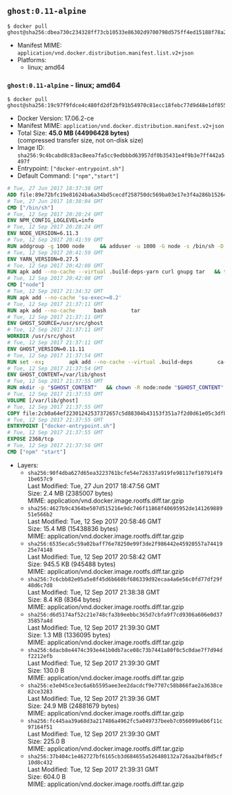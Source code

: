 ## `ghost:0.11-alpine`

```console
$ docker pull ghost@sha256:dbea730c234328ff73cb10533e86302d9700798d575ff4ed15188f78a2afb253
```

-	Manifest MIME: `application/vnd.docker.distribution.manifest.list.v2+json`
-	Platforms:
	-	linux; amd64

### `ghost:0.11-alpine` - linux; amd64

```console
$ docker pull ghost@sha256:19c97f9fdce4c480fd2df2bf91b54970c81ecc18febc77d9d48e1df8550ec6bb
```

-	Docker Version: 17.06.2-ce
-	Manifest MIME: `application/vnd.docker.distribution.manifest.v2+json`
-	Total Size: **45.0 MB (44996428 bytes)**  
	(compressed transfer size, not on-disk size)
-	Image ID: `sha256:9c4bcabd8c83ac8eea7fa5cc9edbbbd63957df0b35431e4f9b3e7ff442a5497f`
-	Entrypoint: `["docker-entrypoint.sh"]`
-	Default Command: `["npm","start"]`

```dockerfile
# Tue, 27 Jun 2017 18:37:38 GMT
ADD file:89e72bfc19e81624ba6a34bd5cecdf258750dc569ba03e17e3f4a286b1526461 in / 
# Tue, 27 Jun 2017 18:38:04 GMT
CMD ["/bin/sh"]
# Tue, 12 Sep 2017 20:28:24 GMT
ENV NPM_CONFIG_LOGLEVEL=info
# Tue, 12 Sep 2017 20:28:24 GMT
ENV NODE_VERSION=6.11.3
# Tue, 12 Sep 2017 20:41:59 GMT
RUN addgroup -g 1000 node     && adduser -u 1000 -G node -s /bin/sh -D node     && apk add --no-cache         libstdc++     && apk add --no-cache --virtual .build-deps         binutils-gold         curl         g++         gcc         gnupg         libgcc         linux-headers         make         python   && for key in     9554F04D7259F04124DE6B476D5A82AC7E37093B     94AE36675C464D64BAFA68DD7434390BDBE9B9C5     FD3A5288F042B6850C66B31F09FE44734EB7990E     71DCFD284A79C3B38668286BC97EC7A07EDE3FC1     DD8F2338BAE7501E3DD5AC78C273792F7D83545D     B9AE9905FFD7803F25714661B63B535A4C206CA9     C4F0DFFF4E8C1A8236409D08E73BC641CC11F4C8     56730D5401028683275BD23C23EFEFE93C4CFFFE   ; do     gpg --keyserver pgp.mit.edu --recv-keys "$key" ||     gpg --keyserver keyserver.pgp.com --recv-keys "$key" ||     gpg --keyserver ha.pool.sks-keyservers.net --recv-keys "$key" ;   done     && curl -SLO "https://nodejs.org/dist/v$NODE_VERSION/node-v$NODE_VERSION.tar.xz"     && curl -SLO --compressed "https://nodejs.org/dist/v$NODE_VERSION/SHASUMS256.txt.asc"     && gpg --batch --decrypt --output SHASUMS256.txt SHASUMS256.txt.asc     && grep " node-v$NODE_VERSION.tar.xz\$" SHASUMS256.txt | sha256sum -c -     && tar -xf "node-v$NODE_VERSION.tar.xz"     && cd "node-v$NODE_VERSION"     && ./configure     && make -j$(getconf _NPROCESSORS_ONLN)     && make install     && apk del .build-deps     && cd ..     && rm -Rf "node-v$NODE_VERSION"     && rm "node-v$NODE_VERSION.tar.xz" SHASUMS256.txt.asc SHASUMS256.txt
# Tue, 12 Sep 2017 20:41:59 GMT
ENV YARN_VERSION=0.27.5
# Tue, 12 Sep 2017 20:42:08 GMT
RUN apk add --no-cache --virtual .build-deps-yarn curl gnupg tar   && for key in     6A010C5166006599AA17F08146C2130DFD2497F5   ; do     gpg --keyserver pgp.mit.edu --recv-keys "$key" ||     gpg --keyserver keyserver.pgp.com --recv-keys "$key" ||     gpg --keyserver ha.pool.sks-keyservers.net --recv-keys "$key" ;   done   && curl -fSLO --compressed "https://yarnpkg.com/downloads/$YARN_VERSION/yarn-v$YARN_VERSION.tar.gz"   && curl -fSLO --compressed "https://yarnpkg.com/downloads/$YARN_VERSION/yarn-v$YARN_VERSION.tar.gz.asc"   && gpg --batch --verify yarn-v$YARN_VERSION.tar.gz.asc yarn-v$YARN_VERSION.tar.gz   && mkdir -p /opt/yarn   && tar -xzf yarn-v$YARN_VERSION.tar.gz -C /opt/yarn --strip-components=1   && ln -s /opt/yarn/bin/yarn /usr/local/bin/yarn   && ln -s /opt/yarn/bin/yarn /usr/local/bin/yarnpkg   && rm yarn-v$YARN_VERSION.tar.gz.asc yarn-v$YARN_VERSION.tar.gz   && apk del .build-deps-yarn
# Tue, 12 Sep 2017 20:42:08 GMT
CMD ["node"]
# Tue, 12 Sep 2017 21:34:32 GMT
RUN apk add --no-cache 'su-exec>=0.2'
# Tue, 12 Sep 2017 21:37:11 GMT
RUN apk add --no-cache 		bash 		tar
# Tue, 12 Sep 2017 21:37:11 GMT
ENV GHOST_SOURCE=/usr/src/ghost
# Tue, 12 Sep 2017 21:37:11 GMT
WORKDIR /usr/src/ghost
# Tue, 12 Sep 2017 21:37:11 GMT
ENV GHOST_VERSION=0.11.11
# Tue, 12 Sep 2017 21:37:54 GMT
RUN set -ex; 		apk add --no-cache --virtual .build-deps 		ca-certificates 		gcc 		make 		openssl 		python 		unzip 	; 		wget -O ghost.zip "https://github.com/TryGhost/Ghost/releases/download/${GHOST_VERSION}/Ghost-${GHOST_VERSION}.zip"; 	unzip ghost.zip; 		npm install --production; 		apk del .build-deps; 		rm ghost.zip; 	npm cache clean; 	rm -rf /tmp/npm*
# Tue, 12 Sep 2017 21:37:54 GMT
ENV GHOST_CONTENT=/var/lib/ghost
# Tue, 12 Sep 2017 21:37:55 GMT
RUN mkdir -p "$GHOST_CONTENT" 	&& chown -R node:node "$GHOST_CONTENT" 	&& ln -s "$GHOST_CONTENT/config.js" "$GHOST_SOURCE/config.js"
# Tue, 12 Sep 2017 21:37:55 GMT
VOLUME [/var/lib/ghost]
# Tue, 12 Sep 2017 21:37:55 GMT
COPY file:2cb0a64ef22301242537372657c5d88304b43153f351a7f2d0d61e05c3dfb29a in /usr/local/bin/ 
# Tue, 12 Sep 2017 21:37:55 GMT
ENTRYPOINT ["docker-entrypoint.sh"]
# Tue, 12 Sep 2017 21:37:55 GMT
EXPOSE 2368/tcp
# Tue, 12 Sep 2017 21:37:56 GMT
CMD ["npm" "start"]
```

-	Layers:
	-	`sha256:90f4dba627d65ea3223761bcfe54e726337a919fe98117ef107914f91be657c9`  
		Last Modified: Tue, 27 Jun 2017 18:47:56 GMT  
		Size: 2.4 MB (2385007 bytes)  
		MIME: application/vnd.docker.image.rootfs.diff.tar.gzip
	-	`sha256:4627b9c4364be507d515216e9dc746f11868f40695952de14126988951e566b2`  
		Last Modified: Tue, 12 Sep 2017 20:58:46 GMT  
		Size: 15.4 MB (15438836 bytes)  
		MIME: application/vnd.docker.image.rootfs.diff.tar.gzip
	-	`sha256:6535eca5c59a02baff76e78250e99f3de2f986442e45920557a7441925e74148`  
		Last Modified: Tue, 12 Sep 2017 20:58:42 GMT  
		Size: 945.5 KB (945488 bytes)  
		MIME: application/vnd.docker.image.rootfs.diff.tar.gzip
	-	`sha256:7c6cbb82e05a5e8f45d6b660bf686339d92ecaa4a6e56c0fd77df29f48d6c7d8`  
		Last Modified: Tue, 12 Sep 2017 21:38:38 GMT  
		Size: 8.4 KB (8364 bytes)  
		MIME: application/vnd.docker.image.rootfs.diff.tar.gzip
	-	`sha256:d6d5174af52c21e748cfa3b9eebbc365d7cbfa9f7cd9306a606e0d3735857a4d`  
		Last Modified: Tue, 12 Sep 2017 21:39:30 GMT  
		Size: 1.3 MB (1336095 bytes)  
		MIME: application/vnd.docker.image.rootfs.diff.tar.gzip
	-	`sha256:6dacb8e4474c393e441b0db7ace08c73b7441a80f0c5c0dae7f7d94df2212efb`  
		Last Modified: Tue, 12 Sep 2017 21:39:30 GMT  
		Size: 130.0 B  
		MIME: application/vnd.docker.image.rootfs.diff.tar.gzip
	-	`sha256:e3e045ce3ec6a6b5595aee3ee2dacdcf9e7707c58b866fae2a3638ce82ce3283`  
		Last Modified: Tue, 12 Sep 2017 21:39:36 GMT  
		Size: 24.9 MB (24881679 bytes)  
		MIME: application/vnd.docker.image.rootfs.diff.tar.gzip
	-	`sha256:fc445aa39a68d3a217486a4962fc5a049737beeb7c056099a6b6f11c97164f51`  
		Last Modified: Tue, 12 Sep 2017 21:39:30 GMT  
		Size: 225.0 B  
		MIME: application/vnd.docker.image.rootfs.diff.tar.gzip
	-	`sha256:37b404c1e462727bf6165cb3d684655a526480132a726aa2b4f8d5cf10d8c432`  
		Last Modified: Tue, 12 Sep 2017 21:39:31 GMT  
		Size: 604.0 B  
		MIME: application/vnd.docker.image.rootfs.diff.tar.gzip

